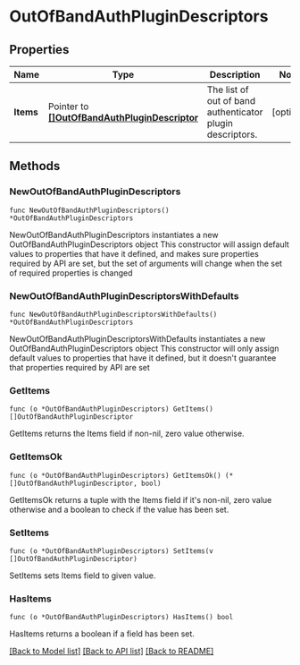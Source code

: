 # OutOfBandAuthPluginDescriptors

## Properties

Name | Type | Description | Notes
------------ | ------------- | ------------- | -------------
**Items** | Pointer to [**[]OutOfBandAuthPluginDescriptor**](OutOfBandAuthPluginDescriptor.md) | The list of out of band authenticator plugin descriptors. | [optional] 

## Methods

### NewOutOfBandAuthPluginDescriptors

`func NewOutOfBandAuthPluginDescriptors() *OutOfBandAuthPluginDescriptors`

NewOutOfBandAuthPluginDescriptors instantiates a new OutOfBandAuthPluginDescriptors object
This constructor will assign default values to properties that have it defined,
and makes sure properties required by API are set, but the set of arguments
will change when the set of required properties is changed

### NewOutOfBandAuthPluginDescriptorsWithDefaults

`func NewOutOfBandAuthPluginDescriptorsWithDefaults() *OutOfBandAuthPluginDescriptors`

NewOutOfBandAuthPluginDescriptorsWithDefaults instantiates a new OutOfBandAuthPluginDescriptors object
This constructor will only assign default values to properties that have it defined,
but it doesn't guarantee that properties required by API are set

### GetItems

`func (o *OutOfBandAuthPluginDescriptors) GetItems() []OutOfBandAuthPluginDescriptor`

GetItems returns the Items field if non-nil, zero value otherwise.

### GetItemsOk

`func (o *OutOfBandAuthPluginDescriptors) GetItemsOk() (*[]OutOfBandAuthPluginDescriptor, bool)`

GetItemsOk returns a tuple with the Items field if it's non-nil, zero value otherwise
and a boolean to check if the value has been set.

### SetItems

`func (o *OutOfBandAuthPluginDescriptors) SetItems(v []OutOfBandAuthPluginDescriptor)`

SetItems sets Items field to given value.

### HasItems

`func (o *OutOfBandAuthPluginDescriptors) HasItems() bool`

HasItems returns a boolean if a field has been set.


[[Back to Model list]](../README.md#documentation-for-models) [[Back to API list]](../README.md#documentation-for-api-endpoints) [[Back to README]](../README.md)


